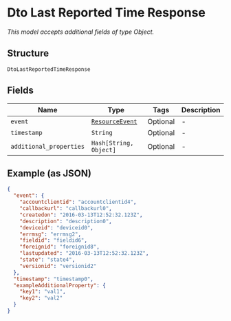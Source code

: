 
# Dto Last Reported Time Response

*This model accepts additional fields of type Object.*

## Structure

`DtoLastReportedTimeResponse`

## Fields

| Name | Type | Tags | Description |
|  --- | --- | --- | --- |
| `event` | [`ResourceEvent`](../../doc/models/resource-event.md) | Optional | - |
| `timestamp` | `String` | Optional | - |
| `additional_properties` | `Hash[String, Object]` | Optional | - |

## Example (as JSON)

```json
{
  "event": {
    "accountclientid": "accountclientid4",
    "callbackurl": "callbackurl0",
    "createdon": "2016-03-13T12:52:32.123Z",
    "description": "description0",
    "deviceid": "deviceid0",
    "errmsg": "errmsg2",
    "fieldid": "fieldid6",
    "foreignid": "foreignid8",
    "lastupdated": "2016-03-13T12:52:32.123Z",
    "state": "state4",
    "versionid": "versionid2"
  },
  "timestamp": "timestamp0",
  "exampleAdditionalProperty": {
    "key1": "val1",
    "key2": "val2"
  }
}
```

